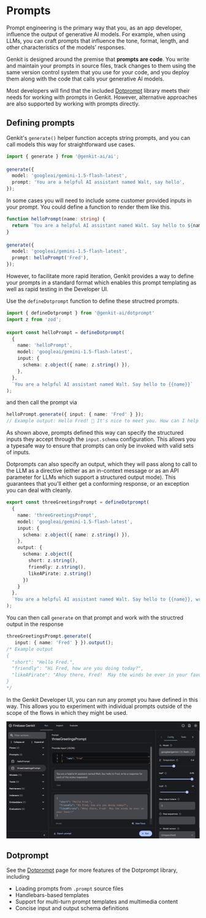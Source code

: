 # Prompts

Prompt engineering is the primary way that you, as an app developer, influence
the output of generative AI models. For example, when using LLMs, you can craft
prompts that influence the tone, format, length, and other characteristics of
the models’ responses.

Genkit is designed around the premise that **prompts are code**. You write and
maintain your prompts in source files, track changes to them using the same version
control system that you use for your code, and you deploy them along with the code
that calls your generative AI models.

Most developers will find that the included [Dotprompt](./dotprompt.md) library
meets their needs for working with prompts in Genkit. However, alternative
approaches are also supported by working with prompts directly.

## Defining prompts

Genkit's `generate()` helper function accepts string prompts, and you can
call models this way for straightforward use cases.

```ts
import { generate } from '@genkit-ai/ai';

generate({
  model: 'googleai/gemini-1.5-flash-latest',
  prompt: 'You are a helpful AI assistant named Walt, say hello',
});
```

In some cases you will need to include some customer provided inputs in your prompt.
You could define a function to render them like this.

```ts
function helloPrompt(name: string) {
  return `You are a helpful AI assistant named Walt. Say hello to ${name}.`;
}

generate({
  model: 'googleai/gemini-1.5-flash-latest',
  prompt: helloPrompt('Fred'),
});
```

However, to facilitate more rapid iteration, Genkit provides a way to define your prompts in a standard format which enables this prompt templating as well as rapid testing in the Developer UI.

Use the `defineDotprompt` function to define these structred prompts.

```ts
import { defineDotprompt } from '@genkit-ai/dotprompt'
import z from 'zod';

export const helloPrompt = defineDotprompt(
  {
    name: 'helloPrompt',
    model: 'googleai/gemini-1.5-flash-latest',
    input: {
      schema: z.object({ name: z.string() }),
    },
  },
  `You are a helpful AI assistant named Walt. Say hello to {{name}}`
);
```

and then call the prompt via

```ts
helloPrompt.generate({ input: { name: 'Fred' } });
// Example output: Hello Fred! 👋 It's nice to meet you. How can I help you today? 😊
```

As shown above, prompts defined this way can specify the structured inputs they accept through the `input.schema` configuration.  This allows you a typesafe way to ensure that prompts can only be invoked with valid sets of inputs.

Dotprompts can also specify an output, which they will pass along to call to the LLM as a directive (either as an in-context message or as an API parameter for LLMs which support a structured output mode). This guarantees that you'll either get a conforming response, or an exception you can deal with cleanly.

```ts
export const threeGreetingsPrompt = defineDotprompt(
  {
    name: 'threeGreetingsPrompt',
    model: 'googleai/gemini-1.5-flash-latest',
    input: {
      schema: z.object({ name: z.string() }),
    },
    output: {
      schema: z.object({
        short: z.string(),
        friendly: z.string(),
        likeAPirate: z.string()
      })    
    }
  },
  `You are a helpful AI assistant named Walt. Say hello to {{name}}, write a response for each of the styles requested`
);
```

You can then call `generate` on that prompt and work with the structred output in the response

```ts
threeGreetingsPrompt.generate({
   input: { name: 'Fred' } }).output();
/* Example output
{
  "short": "Hello Fred.",
  "friendly": "Hi Fred, how are you doing today?",
  "likeAPirate": "Ahoy there, Fred!  May the winds be ever in your favor!"
}
*/
```

In the Genkit Developer UI, you can run any prompt you have defined in this way.  This allows you to experiment with individual prompts outside of the scope of
the flows in which they might be used.

<img src="resources/prompts-in-developer-ui.png" alt="The developer UI showing JSON response to the threeGreetingsPrompt" class="screenshot-attempt-right">

## Dotprompt

See the [Dotprompt](./dotprompt.md) page for more features of the Dotprompt library, including

- Loading prompts from `.prompt` source files
- Handlebars-based templates
- Support for multi-turn prompt templates and multimedia content
- Concise input and output schema definitions
